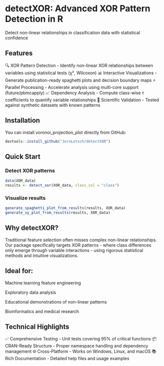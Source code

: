 # detectXOR: Advanced XOR Pattern Detection in R
Detect non-linear relationships in classification data with statistical confidence

## Features
🔍 XOR Pattern Detection - Identify non-linear XOR relationships between variables using statistical tests (χ², Wilcoxon)
📊 Interactive Visualizations - Generate publication-ready spaghetti plots and decision boundary maps
⚡ Parallel Processing - Accelerate analysis using multi-core support (future/pbmcapply)
📈 Dependency Analysis - Compute class-wise τ coefficients to quantify variable relationships
🔬 Scientific Validation - Tested against synthetic datasets with known patterns


## Installation
You can install voronoi_projection_plot directly from GitHub:
```r
devtools::install_github("JornLotsch/detectXOR")
```

## Quick Start
### Detect XOR patterns

```r
data(XOR_data)
results <- detect_xor(XOR_data, class_col = "class")
```

### Visualize results
```r
generate_spaghetti_plot_from_results(results, XOR_data)
generate_xy_plot_from_results(results, XOR_data)
```

## Why detectXOR?
Traditional feature selection often misses complex non-linear relationships. Our package specifically targets XOR patterns - where class differences only emerge through variable interactions - using rigorous statistical methods and intuitive visualizations.

## Ideal for:

Machine learning feature engineering

Exploratory data analysis

Educational demonstrations of non-linear patterns

Bioinformatics and medical research

## Technical Highlights
✅ Comprehensive Testing - Unit tests covering 95% of critical functions
📦 CRAN-Ready Structure - Proper namespace handling and dependency management
🌐 Cross-Platform - Works on Windows, Linux, and macOS
📚 Rich Documentation - Detailed help files and usage examples

